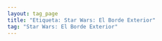 ```yaml
---
layout: tag_page
title: "Etiqueta: Star Wars: El Borde Exterior"
tag: "Star Wars: El Borde Exterior"
---
```

